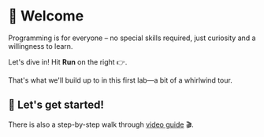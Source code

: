 # 👋 Welcome

Programming is for everyone – no special skills required, just curiosity and a willingness to
learn.

Let's dive in! Hit **Run** on the right 👉.

That's what we'll build up to in this first lab—a bit of a whirlwind tour.

## 🚀 Let's get started!

There is also a step-by-step walk through [video guide] 🎬.

[video guide]: https://youtu.be/FBqyiU4iZNY
